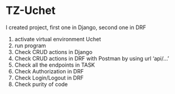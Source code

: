 # TZ-Uchet
I created project, first one in Django, second one in DRF
1. activate virtual environment Uchet
2. run program 
3. Check CRUD actions in Django
4. Check CRUD actions in DRF with Postman by using url ‘api/…’
5. Check all the endpoints in TASK
6. Check Authorization in DRF
7. Check Login/Logout in DRF
8. Check purity of code
